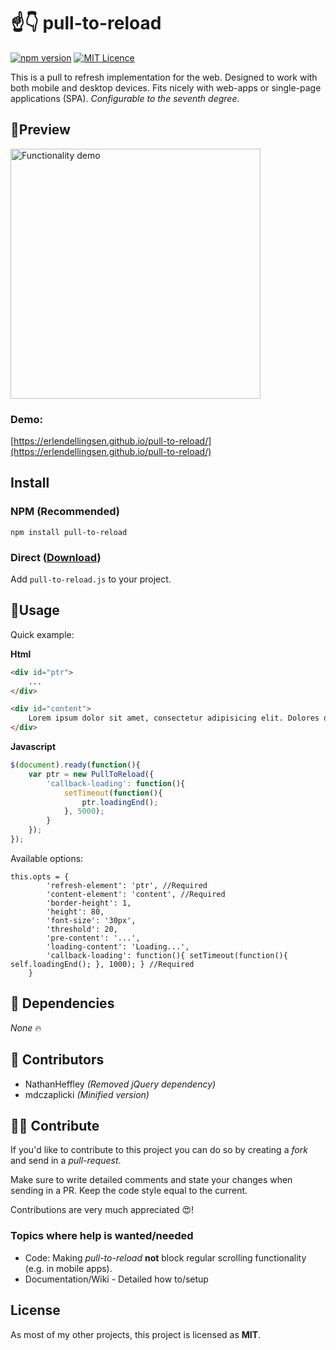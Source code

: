# ☝️👇 pull-to-reload
[![npm version](https://badge.fury.io/js/pull-to-reload.svg)](https://badge.fury.io/js/pull-to-reload) [![MIT Licence](https://badges.frapsoft.com/os/mit/mit.svg?v=103)](https://opensource.org/licenses/mit-license.php)

This is a pull to refresh implementation for the web. Designed to work with both mobile and desktop devices. Fits nicely with web-apps or single-page applications (SPA). *Configurable to the seventh degree.*

## 🌵Preview 

<img src="https://fat.gfycat.com/AnyHeartfeltBarnswallow.gif" height="400px" alt="Functionality demo">

### Demo:
[https://erlendellingsen.github.io/pull-to-reload/](https://erlendellingsen.github.io/pull-to-reload/)


## Install 

### NPM (Recommended)

`npm install pull-to-reload`

### Direct ([Download](https://github.com/ErlendEllingsen/pull-to-reload/releases))

Add `pull-to-reload.js` to your project. 

## 🌿Usage 
Quick example: 

**Html**

```html
<div id="ptr">
    ...
</div>

<div id="content">
    Lorem ipsum dolor sit amet, consectetur adipisicing elit. Dolores doloribus harum sed odit optio, fuga nam modi quod beatae? Tempore sunt molestiae, soluta quas unde exercitationem, modi accusamus pariatur reiciendis!
</div>
```

**Javascript**

```javascript
$(document).ready(function(){
    var ptr = new PullToReload({ 
        'callback-loading': function(){
            setTimeout(function(){
                ptr.loadingEnd();
            }, 5000);
        }
    });
});

```


Available options:

```
this.opts = {
        'refresh-element': 'ptr', //Required
        'content-element': 'content', //Required
        'border-height': 1,
        'height': 80,
        'font-size': '30px',
        'threshold': 20,
        'pre-content': '...',
        'loading-content': 'Loading...',
        'callback-loading': function(){ setTimeout(function(){ self.loadingEnd(); }, 1000); } //Required
    }
```


## 📎 Dependencies
*None* 🔥 

## 🥇 Contributors
* NathanHeffley *(Removed jQuery dependency)*
* mdczaplicki *(Minified version)*

## 💪🏽 Contribute
If you'd like to contribute to this project you can do so by creating a *fork* and send in a *pull-request*. 

Make sure to write detailed comments and state your changes when sending in a PR. Keep the code style equal to the current.

Contributions are very much appreciated 😍!

### Topics where help is wanted/needed
* Code: Making *pull-to-reload* **not** block regular scrolling functionality (e.g. in mobile apps).
* Documentation/Wiki - Detailed how to/setup

## License
As most of my other projects, this project is licensed as **MIT**.

 